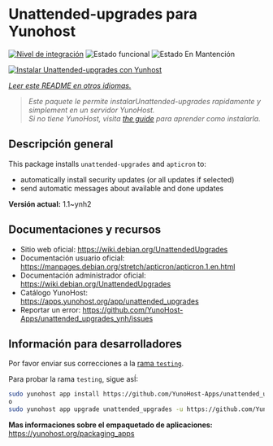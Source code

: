 <!--
Este archivo README esta generado automaticamente<https://github.com/YunoHost/apps/tree/master/tools/readme_generator>
No se debe editar a mano.
-->

# Unattended-upgrades para Yunohost

[![Nivel de integración](https://dash.yunohost.org/integration/unattended_upgrades.svg)](https://ci-apps.yunohost.org/ci/apps/unattended_upgrades/) ![Estado funcional](https://ci-apps.yunohost.org/ci/badges/unattended_upgrades.status.svg) ![Estado En Mantención](https://ci-apps.yunohost.org/ci/badges/unattended_upgrades.maintain.svg)

[![Instalar Unattended-upgrades con Yunhost](https://install-app.yunohost.org/install-with-yunohost.svg)](https://install-app.yunohost.org/?app=unattended_upgrades)

*[Leer este README en otros idiomas.](./ALL_README.md)*

> *Este paquete le permite instalarUnattended-upgrades rapidamente y simplement en un servidor YunoHost.*  
> *Si no tiene YunoHost, visita [the guide](https://yunohost.org/install) para aprender como instalarla.*

## Descripción general

This package installs `unattended-upgrades` and `apticron` to:

* automatically install security updates (or all updates if selected)
* send automatic messages about available and done updates


**Versión actual:** 1.1~ynh2
## Documentaciones y recursos

- Sitio web oficial: <https://wiki.debian.org/UnattendedUpgrades>
- Documentación usuario oficial: <https://manpages.debian.org/stretch/apticron/apticron.1.en.html>
- Documentación administrador oficial: <https://wiki.debian.org/UnattendedUpgrades>
- Catálogo YunoHost: <https://apps.yunohost.org/app/unattended_upgrades>
- Reportar un error: <https://github.com/YunoHost-Apps/unattended_upgrades_ynh/issues>

## Información para desarrolladores

Por favor enviar sus correcciones a la [rama `testing`](https://github.com/YunoHost-Apps/unattended_upgrades_ynh/tree/testing).

Para probar la rama `testing`, sigue asÍ:

```bash
sudo yunohost app install https://github.com/YunoHost-Apps/unattended_upgrades_ynh/tree/testing --debug
o
sudo yunohost app upgrade unattended_upgrades -u https://github.com/YunoHost-Apps/unattended_upgrades_ynh/tree/testing --debug
```

**Mas informaciones sobre el empaquetado de aplicaciones:** <https://yunohost.org/packaging_apps>
